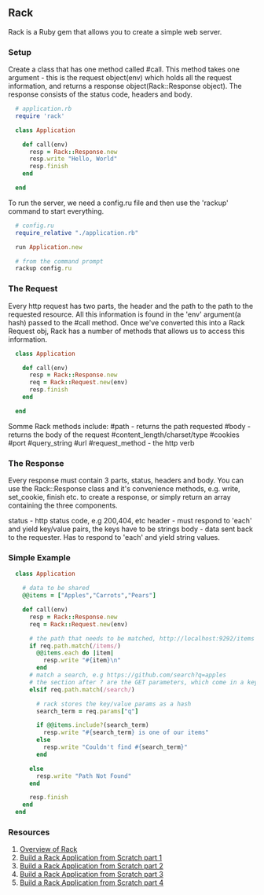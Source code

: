 ## Rack

Rack is a Ruby gem that allows you to create a simple web server.

### Setup

Create a class that has one method called #call. This method takes one argument - this is the request object(env) which holds all the request information, and returns a response object(Rack::Response object). The response consists of the status code, headers and body.

```ruby
  # application.rb
  require 'rack'

  class Application

    def call(env)
      resp = Rack::Response.new
      resp.write "Hello, World"
      resp.finish
    end

  end
```

To run the server, we need a config.ru file and then use the 'rackup' command to start everything.

```ruby
  # config.ru
  require_relative "./application.rb"

  run Application.new

  # from the command prompt
  rackup config.ru
```


### The Request

Every http request has two parts, the header and the path to the path to the requested resource. All this information is found in the 'env' argument(a hash) passed to the #call method. Once we've converted this into a Rack Request obj, Rack has a number of methods that allows us to access this information.

```ruby
  class Application

    def call(env)
      resp = Rack::Response.new
      req = Rack::Request.new(env)
      resp.finish
    end

  end
```

Somme Rack methods include:
  #path - returns the path requested
  #body - returns the body of the request
  #content_length/charset/type
  #cookies
  #port
  #query_string
  #url
  #request_method - the http verb




### The Response  

Every response must contain 3 parts, status, headers and body. You can use the Rack::Response class and it's convenience methods, e.g. write, set_cookie, finish etc. to create a response, or simply return an array containing the three components.

status - http status code, e.g 200,404, etc
header - must respond to 'each' and yield key/value pairs, the keys have to be strings
body - data sent back to the requester. Has to respond to 'each' and yield string values.

### Simple Example

```ruby
  class Application

    # data to be shared
    @@items = ["Apples","Carrots","Pears"]

    def call(env)
      resp = Rack::Response.new
      req = Rack::Request.new(env)

      # the path that needs to be matched, http://localhost:9292/items
      if req.path.match(/items/)
        @@items.each do |item|
          resp.write "#{item}\n"
        end
      # match a search, e.g https://github.com/search?q=apples
      # the section after ? are the GET parameters, which come in a key/value pair  
      elsif req.path.match(/search/)

        # rack stores the key/value params as a hash
        search_term = req.params["q"]

        if @@items.include?(search_term)
          resp.write "#{search_term} is one of our items"
        else
          resp.write "Couldn't find #{search_term}"
        end

      else
        resp.write "Path Not Found"
      end

      resp.finish
    end
  end
```


### Resources

1. [Overview of Rack](https://blog.engineyard.com/2015/understanding-rack-apps-and-middleware)
2. [Build a Rack Application from Scratch part 1](http://tommaso.pavese.me/2016/06/05/a-rack-application-from-scratch-part-1-introducting-rack/#a-naive-and-incomplete-framework)
3. [Build a Rack Application from Scratch part 2](http://tommaso.pavese.me/2016/07/26/a-rack-application-from-scratch-part-2-routes-and-controllers/)
4. [Build a Rack Application from Scratch part 3](http://tommaso.pavese.me/2016/08/01/a-rack-application-from-scratch-part-3-view-templates/)
5. [Build a Rack Application from Scratch part 4](http://tommaso.pavese.me/2016/10/09/a-rack-application-from-scratch-part-4-models-and-persistence/)
